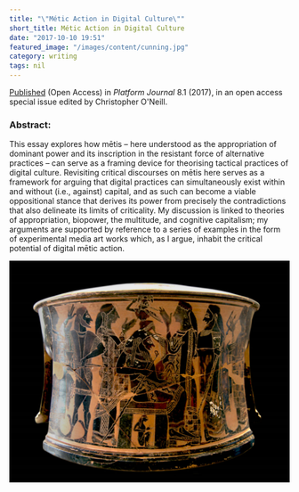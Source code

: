 ```yaml
---
title: "\"Métic Action in Digital Culture\""
short_title: Métic Action in Digital Culture
date: "2017-10-10 19:51"
featured_image: "/images/content/cunning.jpg"
category: writing
tags: nil
---
```


[Published](https://platformjmc.com/2017/08/08/vol-8-1-cunning-knowledge-and-media-technologies/) (Open Access) in _Platform Journal_ 8.1 (2017), in an open access special issue edited by Christopher O'Neill.

### Abstract:

This essay explores how mētis – here understood as the appropriation of dominant power and its inscription in the resistant force of alternative practices – can serve as a framing device for theorising tactical practices of digital culture. Revisiting critical discourses on mētis here serves as a framework for arguing that digital practices can simultaneously exist within and without (i.e., against) capital, and as such can become a viable oppositional stance that derives its power from precisely the contradictions that also delineate its limits of criticality. My discussion is linked to theories of appropriation, biopower, the multitude, and cognitive capitalism; my arguments are supported by reference to a series of examples in the form of experimental media art works which, as I argue, inhabit the critical potential of digital mētic action.

![](/images/content/cunning.jpg)
